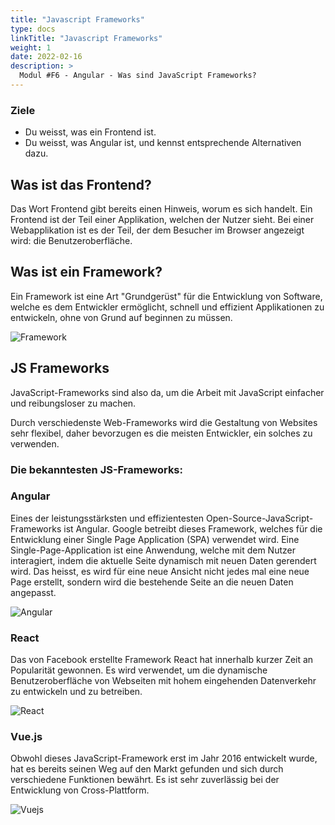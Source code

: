 ```yaml
---
title: "Javascript Frameworks"
type: docs
linkTitle: "Javascript Frameworks"
weight: 1
date: 2022-02-16
description: >
  Modul #F6 - Angular - Was sind JavaScript Frameworks?
---
```


### Ziele
- Du weisst, was ein Frontend ist. 
- Du weisst, was Angular ist, und kennst entsprechende Alternativen dazu. 

## Was ist das Frontend?

Das Wort Frontend gibt bereits einen Hinweis, worum es sich handelt. Ein Frontend ist der Teil einer Applikation, welchen der Nutzer sieht.
Bei einer Webapplikation ist es der Teil, der dem Besucher im Browser angezeigt wird: die Benutzeroberfläche.

## Was ist ein Framework?

Ein Framework ist eine Art "Grundgerüst" für die Entwicklung von Software, welche es dem Entwickler ermöglicht, schnell und effizient Applikationen zu entwickeln, ohne von Grund auf beginnen zu müssen.

![Framework](../images/frontend.png)

## JS Frameworks

JavaScript-Frameworks sind also da, um die Arbeit mit JavaScript einfacher und reibungsloser zu machen.

Durch verschiedenste Web-Frameworks wird die Gestaltung von Websites sehr flexibel, daher bevorzugen es die meisten Entwickler, ein solches zu verwenden.

### Die bekanntesten JS-Frameworks:<br>

### Angular

Eines der leistungsstärksten und effizientesten Open-Source-JavaScript-Frameworks ist Angular.
Google betreibt dieses Framework, welches für die Entwicklung einer Single Page Application (SPA) verwendet wird. 
Eine Single-Page-Application ist eine Anwendung, welche mit dem Nutzer interagiert, indem die aktuelle Seite dynamisch mit neuen Daten gerendert wird. Das heisst, es wird für eine neue
Ansicht nicht jedes mal eine neue Page erstellt, sondern wird die bestehende Seite an die neuen Daten angepasst. 

![Angular](../images/angular.png)

### React

Das von Facebook erstellte Framework React hat innerhalb kurzer Zeit an Popularität gewonnen.
Es wird verwendet, um die dynamische Benutzeroberfläche von Webseiten mit hohem eingehenden Datenverkehr zu entwickeln und zu betreiben.

![React](../images/react.png)

### Vue.js

Obwohl dieses JavaScript-Framework erst im Jahr 2016 entwickelt wurde, hat es bereits seinen Weg auf den Markt gefunden und sich durch verschiedene Funktionen bewährt. Es ist sehr zuverlässig bei der Entwicklung von Cross-Plattform.

![Vuejs](../images/vue.png)
